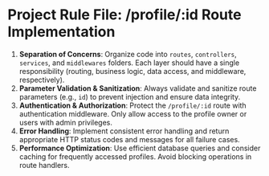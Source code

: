# Project Rule File: /profile/:id Route Implementation

1. **Separation of Concerns**: Organize code into `routes`, `controllers`, `services`, and `middlewares` folders. Each layer should have a single responsibility (routing, business logic, data access, and middleware, respectively).
2. **Parameter Validation & Sanitization**: Always validate and sanitize route parameters (e.g., `id`) to prevent injection and ensure data integrity.
3. **Authentication & Authorization**: Protect the `/profile/:id` route with authentication middleware. Only allow access to the profile owner or users with admin privileges.
4. **Error Handling**: Implement consistent error handling and return appropriate HTTP status codes and messages for all failure cases.
5. **Performance Optimization**: Use efficient database queries and consider caching for frequently accessed profiles. Avoid blocking operations in route handlers.
